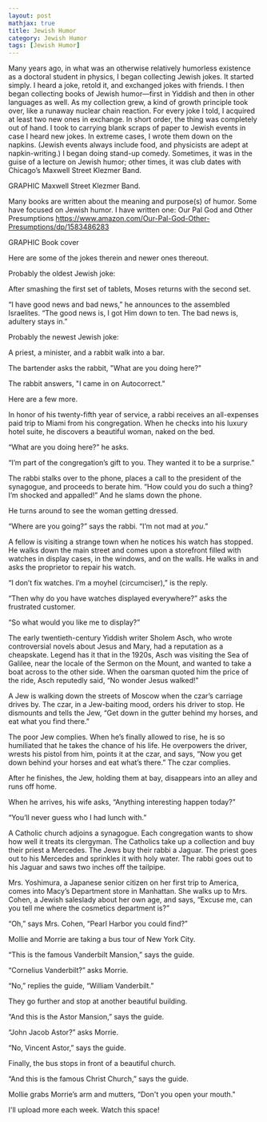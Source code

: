 ```yaml
---
layout: post
mathjax: true
title: Jewish Humor
category: Jewish Humor
tags: [Jewish Humor]
---
```



Many years ago, in what was an otherwise relatively humorless existence as a doctoral student in physics, I began collecting Jewish jokes. It started simply. I heard a joke, retold it, and exchanged jokes with friends. I then began collecting books of Jewish humor—first in Yiddish and then in other languages as well. As my collection grew, a kind of growth principle took over, like a runaway nuclear chain reaction. For every joke I told, I acquired at least two new ones in exchange. In short order, the thing was completely out of hand. I took to carrying blank scraps of paper to Jewish events in case I heard new jokes. In extreme cases, I wrote them down on the napkins. (Jewish events always include food, and physicists are adept at napkin-writing.) I began doing stand-up comedy. Sometimes, it was in the guise of a lecture on Jewish humor; other times, it was club dates with Chicago’s Maxwell Street Klezmer Band. 

GRAPHIC Maxwell Street Klezmer Band. 

Many books are written about the meaning and purpose(s) of humor. Some have focused on Jewish humor. I have written one: 
Our Pal God and Other Presumptions
https://www.amazon.com/Our-Pal-God-Other-Presumptions/dp/1583486283

GRAPHIC Book cover

Here are some of the jokes therein and newer ones thereout.


Probably the oldest Jewish joke:

After smashing the first set of tablets, Moses returns with the second set.

“I have good news and bad news,” he announces to the assembled Israelites. “The good news is, I got Him down to ten. The bad news is, adultery stays in.”

Probably the newest Jewish joke:


A priest, a minister, and a rabbit walk into a bar.  

The bartender asks the rabbit, "What are you doing here?" 

The rabbit answers, "I came in on Autocorrect."


Here are a few more.


In honor of his twenty-fifth year of service, a rabbi receives an all-expenses paid trip to Miami from his congregation. When he checks into his luxury hotel suite, he discovers a beautiful woman, naked on the bed.

“What are you doing here?” he asks.

“I’m part of the congregation’s gift to you. They wanted it to be a surprise.”

The rabbi stalks over to the phone, places a call to the president of the synagogue, and proceeds to berate him. “How could you do such a thing? I’m shocked and appalled!” And he slams down the phone.

He turns around to see the woman getting dressed. 

“Where are you going?” says the rabbi. “I’m not mad at *you*.”


A fellow is visiting a strange town when he notices his watch has stopped. He walks down the main street and comes upon a storefront filled with watches in display cases, in the windows, and on the walls. He walks in and asks the proprietor to repair his watch.

“I don’t fix watches. I’m a moyhel (circumciser),” is the reply.

“Then why do you have watches displayed everywhere?” asks the frustrated customer.

“So what would you like me to display?”


The early twentieth-century Yiddish writer Sholem Asch, who wrote controversial novels about Jesus and Mary, had a reputation as a cheapskate. Legend has it that in the 1920s, Asch was visiting the Sea of Galilee, near the locale of the Sermon on the Mount, and wanted to take a boat across to the other side. When the oarsman quoted him the price of the ride, Asch reputedly said, “No wonder Jesus walked!”


A Jew is walking down the streets of Moscow when the czar’s carriage drives by. The czar, in a Jew-baiting mood, orders his driver to stop. He dismounts and tells the Jew, “Get down in the gutter behind my horses, and eat what you find there.”

The poor Jew complies. When he’s finally allowed to rise, he is so humiliated that he takes the chance of his life. He overpowers the driver, wrests his pistol from him, points it at the czar, and says, “Now you get down behind your horses and eat what’s there.” The czar complies.

After he finishes, the Jew, holding them at bay, disappears into an alley and runs off home.

When he arrives, his wife asks, “Anything interesting happen today?”

“You’ll never guess who I had lunch with.”


A Catholic church adjoins a synagogue. Each congregation wants to show how well it treats its clergyman. The Catholics take up a collection and buy their priest a Mercedes. The Jews buy their rabbi a Jaguar. The priest goes out to his Mercedes and sprinkles it with holy water. The rabbi goes out to his Jaguar and saws two inches off the tailpipe.

Mrs. Yoshimura, a Japanese senior citizen on her first trip to America, comes into Macy’s Department store in Manhattan. She walks up to Mrs. Cohen, a Jewish saleslady about her own age, and says, “Excuse me, can you tell me where the cosmetics department is?”

“Oh,” says Mrs. Cohen, “Pearl Harbor you could find?”


Mollie and Morrie are taking a bus tour of New York City.

“This is the famous Vanderbilt Mansion,” says the guide.

“Cornelius Vanderbilt?” asks Morrie.

“No,” replies the guide, “William Vanderbilt.”

They go further and stop at another beautiful building.

“And this is the Astor Mansion,” says the guide.

“John Jacob Astor?” asks Morrie.

“No, Vincent Astor,” says the guide.

Finally, the bus stops in front of a beautiful church.

“And this is the famous Christ Church,” says the guide.

Mollie grabs Morrie’s arm and mutters, “Don't you open your mouth."


I'll upload more each week. Watch this space!  




















